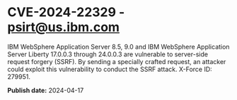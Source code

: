 # CVE-2024-22329 - psirt@us.ibm.com


IBM WebSphere Application Server 8.5, 9.0 and IBM WebSphere Application Server Liberty 17.0.0.3 through 24.0.0.3 are vulnerable to server-side request forgery (SSRF). By sending a specially crafted request, an attacker could exploit this vulnerability to conduct the SSRF attack.  X-Force ID:  279951.



**Publish date:** 2024-04-17
